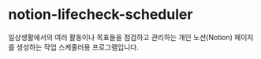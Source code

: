 # notion-lifecheck-scheduler
일상생활에서의 여러 활동이나 목표들을 점검하고 관리하는 개인 노션(Notion) 페이지를 생성하는 작업 스케줄러용 프로그램입니다.
